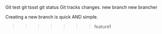 Git test
git tssst
git status
Git tracks changes.
new branch
new brancher

Creating a new branch is quick AND simple.
>>>>>>> feature1
